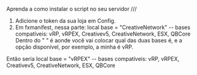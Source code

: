 Aprenda a como instalar o script no seu servidor ///

1. Adicione o token da sua loja em Config.
2. Em fxmanifest, nessa parte: local base = "CreativeNetwork" -- bases compatíveis: vRP, vRPEX, Creativev5, CreativeNetwork, ESX, QBCore
Dentro do " " é aonde você vai colocar qual das duas bases é, e a opção disponível, por exemplo, a minha é vRP.

Então seria local base = "vRPEX" -- bases compatíveis: vRP, vRPEX, Creativev5, CreativeNetwork, ESX, QBCore
